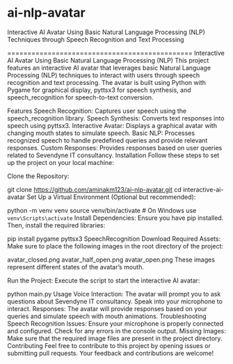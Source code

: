 # ai-nlp-avatar
Interactive AI Avatar Using Basic Natural Language Processing (NLP) Techniques through Speech Recognition and Text Processing

==============================================
Interactive AI Avatar Using Basic Natural Language Processing (NLP)
This project features an interactive AI avatar that leverages basic Natural Language Processing (NLP) techniques to interact with users through speech recognition and text processing. The avatar is built using Python with Pygame for graphical display, pyttsx3 for speech synthesis, and speech_recognition for speech-to-text conversion.

Features
Speech Recognition: Captures user speech using the speech_recognition library.
Speech Synthesis: Converts text responses into speech using pyttsx3.
Interactive Avatar: Displays a graphical avatar with changing mouth states to simulate speech.
Basic NLP: Processes recognized speech to handle predefined queries and provide relevant responses.
Custom Responses: Provides responses based on user queries related to Sevendyne IT consultancy.
Installation
Follow these steps to set up the project on your local machine:

Clone the Repository:


git clone https://github.com/aminakm123/ai-nlp-avatar.git
cd interactive-ai-avatar
Set Up a Virtual Environment (Optional but recommended):


python -m venv venv
source venv/bin/activate  # On Windows use `venv\Scripts\activate`
Install Dependencies:
Ensure you have pip installed. Then, install the required libraries:


pip install pygame pyttsx3 SpeechRecognition
Download Required Assets:
Make sure to place the following images in the root directory of the project:

avatar_closed.png
avatar_half_open.png
avatar_open.png
These images represent different states of the avatar’s mouth.

Run the Project:
Execute the script to start the interactive AI avatar:


python main.py
Usage
Voice Interaction: The avatar will prompt you to ask questions about Sevendyne IT consultancy. Speak into your microphone to interact.
Responses: The avatar will provide responses based on your queries and simulate speech with mouth animations.
Troubleshooting
Speech Recognition Issues: Ensure your microphone is properly connected and configured. Check for any errors in the console output.
Missing Images: Make sure that the required image files are present in the project directory.
Contributing
Feel free to contribute to this project by opening issues or submitting pull requests. Your feedback and contributions are welcome!
